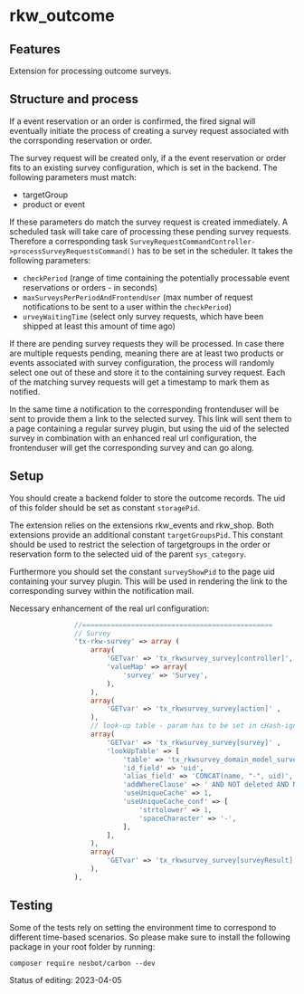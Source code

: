 # rkw_outcome
## Features
Extension for processing outcome surveys.

## Structure and process

If a event reservation or an order is confirmed, the fired signal will eventually initiate the process of creating a survey request associated with the corrsponding reservation or order.

The survey request will be created only, if a the event reservation or order fits to an existing survey configuration, which is set in the backend. The following parameters must match:

* targetGroup
* product or event

If these parameters do match the survey request is created immediately. A scheduled task will take care of processing these pending survey requests. Therefore a corresponding task ```SurveyRequestCommandController->processSurveyRequestsCommand()``` has to be set in the scheduler. It takes the following parameters:

* ```checkPeriod``` (range of time containing the potentially processable event reservations or orders - in seconds)
* ```maxSurveysPerPeriodAndFrontendUser``` (max number of request notifications to be sent to a user within the ```checkPeriod```)
* ```urveyWaitingTime``` (select only survey requests, which have been shipped at least this amount of time ago)

If there are pending survey requests they will be processed. In case there are multiple requests pending, meaning there are at least two products or events associated with survey configuration, the process will randomly select one out of these and store it to the containing survey request. Each of the matching survey requests will get a timestamp to mark them as notified.

In the same time a notification to the corresponding frontenduser will be sent to provide them a link to the selected survey. This link will sent them to a page containing a regular survey plugin, but using the uid of the selected survey in combination with an enhanced real url configuration, the frontenduser will get the corresponding survey and can go along.

## Setup

You should create a backend folder to store the outcome records. The uid of this folder should be set as constant ```storagePid```.

The extension relies on the extensions rkw_events and rkw_shop. Both extensions provide an additional constant ```targetGroupsPid```. This constant should be used to restrict the selection of targetgroups in the order or reservation form to the selected uid of the parent ```sys_category```.

Furthermore you should set the constant ```surveyShowPid``` to the page uid containing your survey plugin. This will be used in rendering the link to the corresponding survey within the notification mail.

Necessary enhancement of the real url configuration:

```php
                //===============================================
                // Survey
                'tx-rkw-survey' => array (
                    array(
                        'GETvar' => 'tx_rkwsurvey_survey[controller]',
                        'valueMap' => array(
                            'survey' => 'Survey',
                        ),
                    ),
                    array(
                        'GETvar' => 'tx_rkwsurvey_survey[action]' ,
                    ),
                    // look-up table - param has to be set in cHash-ignore in Install-Tool!
                    array(
                        'GETvar' => 'tx_rkwsurvey_survey[survey]' ,
                        'lookUpTable' => [
                            'table' => 'tx_rkwsurvey_domain_model_survey',
                            'id_field' => 'uid',
                            'alias_field' => 'CONCAT(name, "-", uid)',
                            'addWhereClause' => ' AND NOT deleted AND NOT hidden',
                            'useUniqueCache' => 1,
                            'useUniqueCache_conf' => [
                                'strtolower' => 1,
                                'spaceCharacter' => '-',
                            ],
                        ],
                    ),
                    array(
                        'GETvar' => 'tx_rkwsurvey_survey[surveyResult]',
                    ),
                ),
```

## Testing

Some of the tests rely on setting the environment time to correspond to different time-based scenarios. So please make sure to install the following package in your root folder by running:

``composer require nesbot/carbon --dev``

Status of editing: 2023-04-05
